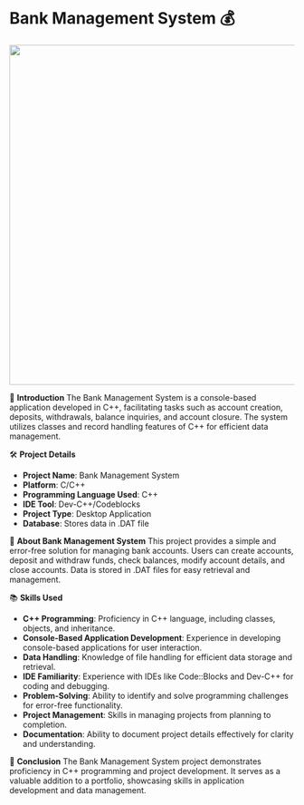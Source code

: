 # Bank Management System 💰

<img src="https://i.pinimg.com/originals/40/33/45/403345421aa66bb08ed6fc89b90fc177.gif" width=600>

🚀 **Introduction**
The Bank Management System is a console-based application developed in C++, facilitating tasks such as account creation, deposits, withdrawals, balance inquiries, and account closure. The system utilizes classes and record handling features of C++ for efficient data management.

🛠️ **Project Details**
- **Project Name**: Bank Management System
- **Platform**: C/C++
- **Programming Language Used**: C++
- **IDE Tool**: Dev-C++/Codeblocks
- **Project Type**: Desktop Application
- **Database**: Stores data in .DAT file

📖 **About Bank Management System**
This project provides a simple and error-free solution for managing bank accounts. Users can create accounts, deposit and withdraw funds, check balances, modify account details, and close accounts. Data is stored in .DAT files for easy retrieval and management.

📚 **Skills Used**
- **C++ Programming**: Proficiency in C++ language, including classes, objects, and inheritance.
- **Console-Based Application Development**: Experience in developing console-based applications for user interaction.
- **Data Handling**: Knowledge of file handling for efficient data storage and retrieval.
- **IDE Familiarity**: Experience with IDEs like Code::Blocks and Dev-C++ for coding and debugging.
- **Problem-Solving**: Ability to identify and solve programming challenges for error-free functionality.
- **Project Management**: Skills in managing projects from planning to completion.
- **Documentation**: Ability to document project details effectively for clarity and understanding.

📝 **Conclusion**
The Bank Management System project demonstrates proficiency in C++ programming and project development. It serves as a valuable addition to a portfolio, showcasing skills in application development and data management.


